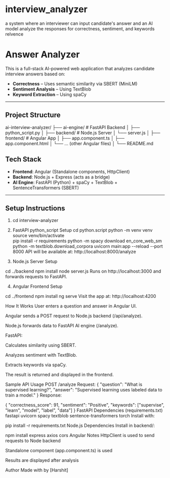 # interview_analyzer
a system where an interviewer can input candidate's answer and an AI model analyze the responses for correctness, sentiment, and keywords relvence

#  Answer Analyzer

This is a full-stack AI-powered web application that analyzes candidate interview answers based on:

-  **Correctness** – Uses semantic similarity via SBERT (MiniLM)
-  **Sentiment Analysis** – Using TextBlob
-  **Keyword Extraction** – Using spaCy


---

##  Project Structure

ai-interview-analyzer/ ├── ai-engine/ # FastAPI Backend │ ├── python_script.py │ ├── backend/ # Node.js Server │ └── server.js │ ├── frontend/ # Angular App │ ├── app.component.ts │ ├── app.component.html │ └── ... (other Angular files) │ └── README.md


##  Tech Stack

- **Frontend**: Angular (Standalone components, HttpClient)
- **Backend**: Node.js + Express (acts as a bridge)
- **AI Engine**: FastAPI (Python) + spaCy + TextBlob + SentenceTransformers (SBERT)

---

##  Setup Instructions


1. cd interview-analyzer


2. FastAPI python_script Setup
cd python.script
python -m venv venv
source venv/bin/activate        
pip install -r requirements
python -m spacy download en_core_web_sm
python -m textblob.download_corpora
uvicorn main:app --reload --port 8000
API will be available at: http://localhost:8000/analyze

3. Node.js Server Setup

cd ../backend
npm install
node server.js
Runs on http://localhost:3000 and forwards requests to FastAPI.

4. Angular Frontend Setup

cd ../frontend
npm install
ng serve
Visit the app at: http://localhost:4200

 How It Works
User enters a question and answer in Angular UI.

Angular sends a POST request to Node.js backend (/api/analyze).

Node.js forwards data to FastAPI AI engine (/analyze).

FastAPI:

Calculates similarity using SBERT.

Analyzes sentiment with TextBlob.

Extracts keywords via spaCy.

The result is returned and displayed in the frontend.

 Sample API Usage
POST /analyze
Request:
{
  "question": "What is supervised learning?",
  "answer": "Supervised learning uses labeled data to train a model."
}
Response:

{
  "correctness_score": 91,
  "sentiment": "Positive",
  "keywords": ["supervise", "learn", "model", "label", "data"]
}
 FastAPI Dependencies (requirements.txt)
fastapi
uvicorn
spacy
textblob
sentence-transformers
torch
Install with:


pip install -r requirements.txt
 Node.js Dependencies
Install in backend/:

npm install express axios cors
 Angular Notes
HttpClient is used to send requests to Node backend

Standalone component (app.component.ts) is used

Results are displayed after analysis

 Author
Made with  by [Harshit]
